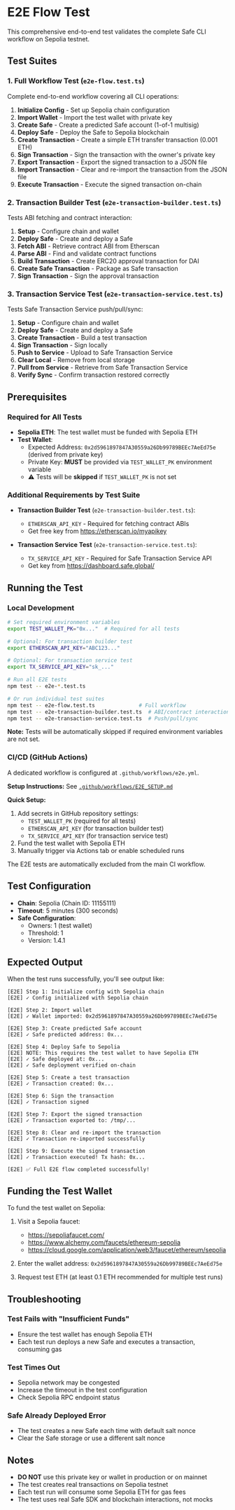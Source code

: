 # E2E Flow Test

This comprehensive end-to-end test validates the complete Safe CLI workflow on Sepolia testnet.

## Test Suites

### 1. Full Workflow Test (`e2e-flow.test.ts`)
Complete end-to-end workflow covering all CLI operations:

1. **Initialize Config** - Set up Sepolia chain configuration
2. **Import Wallet** - Import the test wallet with private key
3. **Create Safe** - Create a predicted Safe account (1-of-1 multisig)
4. **Deploy Safe** - Deploy the Safe to Sepolia blockchain
5. **Create Transaction** - Create a simple ETH transfer transaction (0.001 ETH)
6. **Sign Transaction** - Sign the transaction with the owner's private key
7. **Export Transaction** - Export the signed transaction to a JSON file
8. **Import Transaction** - Clear and re-import the transaction from the JSON file
9. **Execute Transaction** - Execute the signed transaction on-chain

### 2. Transaction Builder Test (`e2e-transaction-builder.test.ts`)
Tests ABI fetching and contract interaction:

1. **Setup** - Configure chain and wallet
2. **Deploy Safe** - Create and deploy a Safe
3. **Fetch ABI** - Retrieve contract ABI from Etherscan
4. **Parse ABI** - Find and validate contract functions
5. **Build Transaction** - Create ERC20 approval transaction for DAI
6. **Create Safe Transaction** - Package as Safe transaction
7. **Sign Transaction** - Sign the approval transaction

### 3. Transaction Service Test (`e2e-transaction-service.test.ts`)
Tests Safe Transaction Service push/pull/sync:

1. **Setup** - Configure chain and wallet
2. **Deploy Safe** - Create and deploy a Safe
3. **Create Transaction** - Build a test transaction
4. **Sign Transaction** - Sign locally
5. **Push to Service** - Upload to Safe Transaction Service
6. **Clear Local** - Remove from local storage
7. **Pull from Service** - Retrieve from Safe Transaction Service
8. **Verify Sync** - Confirm transaction restored correctly

## Prerequisites

### Required for All Tests
- **Sepolia ETH**: The test wallet must be funded with Sepolia ETH
- **Test Wallet**:
  - Expected Address: `0x2d5961897847A30559a26Db99789BEEc7AeEd75e` (derived from private key)
  - Private Key: **MUST** be provided via `TEST_WALLET_PK` environment variable
  - ⚠️ Tests will be **skipped** if `TEST_WALLET_PK` is not set

### Additional Requirements by Test Suite
- **Transaction Builder Test** (`e2e-transaction-builder.test.ts`):
  - `ETHERSCAN_API_KEY` - Required for fetching contract ABIs
  - Get free key from https://etherscan.io/myapikey

- **Transaction Service Test** (`e2e-transaction-service.test.ts`):
  - `TX_SERVICE_API_KEY` - Required for Safe Transaction Service API
  - Get key from https://dashboard.safe.global/

## Running the Test

### Local Development

```bash
# Set required environment variables
export TEST_WALLET_PK="0x..."  # Required for all tests

# Optional: For transaction builder test
export ETHERSCAN_API_KEY="ABC123..."

# Optional: For transaction service test
export TX_SERVICE_API_KEY="sk_..."

# Run all E2E tests
npm test -- e2e-*.test.ts

# Or run individual test suites
npm test -- e2e-flow.test.ts              # Full workflow
npm test -- e2e-transaction-builder.test.ts  # ABI/contract interaction
npm test -- e2e-transaction-service.test.ts  # Push/pull/sync
```

**Note:** Tests will be automatically skipped if required environment variables are not set.

### CI/CD (GitHub Actions)

A dedicated workflow is configured at `.github/workflows/e2e.yml`.

**Setup Instructions:** See [`.github/workflows/E2E_SETUP.md`](../../../.github/workflows/E2E_SETUP.md)

**Quick Setup:**
1. Add secrets in GitHub repository settings:
   - `TEST_WALLET_PK` (required for all tests)
   - `ETHERSCAN_API_KEY` (for transaction builder test)
   - `TX_SERVICE_API_KEY` (for transaction service test)
2. Fund the test wallet with Sepolia ETH
3. Manually trigger via Actions tab or enable scheduled runs

The E2E tests are automatically excluded from the main CI workflow.

## Test Configuration

- **Chain**: Sepolia (Chain ID: 11155111)
- **Timeout**: 5 minutes (300 seconds)
- **Safe Configuration**:
  - Owners: 1 (test wallet)
  - Threshold: 1
  - Version: 1.4.1

## Expected Output

When the test runs successfully, you'll see output like:

```
[E2E] Step 1: Initialize config with Sepolia chain
[E2E] ✓ Config initialized with Sepolia chain

[E2E] Step 2: Import wallet
[E2E] ✓ Wallet imported: 0x2d5961897847A30559a26Db99789BEEc7AeEd75e

[E2E] Step 3: Create predicted Safe account
[E2E] ✓ Safe predicted address: 0x...

[E2E] Step 4: Deploy Safe to Sepolia
[E2E] NOTE: This requires the test wallet to have Sepolia ETH
[E2E] ✓ Safe deployed at: 0x...
[E2E] ✓ Safe deployment verified on-chain

[E2E] Step 5: Create a test transaction
[E2E] ✓ Transaction created: 0x...

[E2E] Step 6: Sign the transaction
[E2E] ✓ Transaction signed

[E2E] Step 7: Export the signed transaction
[E2E] ✓ Transaction exported to: /tmp/...

[E2E] Step 8: Clear and re-import the transaction
[E2E] ✓ Transaction re-imported successfully

[E2E] Step 9: Execute the signed transaction
[E2E] ✓ Transaction executed! Tx hash: 0x...

[E2E] ✅ Full E2E flow completed successfully!
```

## Funding the Test Wallet

To fund the test wallet on Sepolia:

1. Visit a Sepolia faucet:
   - https://sepoliafaucet.com/
   - https://www.alchemy.com/faucets/ethereum-sepolia
   - https://cloud.google.com/application/web3/faucet/ethereum/sepolia

2. Enter the wallet address: `0x2d5961897847A30559a26Db99789BEEc7AeEd75e`

3. Request test ETH (at least 0.1 ETH recommended for multiple test runs)

## Troubleshooting

### Test Fails with "Insufficient Funds"
- Ensure the test wallet has enough Sepolia ETH
- Each test run deploys a new Safe and executes a transaction, consuming gas

### Test Times Out
- Sepolia network may be congested
- Increase the timeout in the test configuration
- Check Sepolia RPC endpoint status

### Safe Already Deployed Error
- The test creates a new Safe each time with default salt nonce
- Clear the Safe storage or use a different salt nonce

## Notes

- **DO NOT** use this private key or wallet in production or on mainnet
- The test creates real transactions on Sepolia testnet
- Each test run will consume some Sepolia ETH for gas fees
- The test uses real Safe SDK and blockchain interactions, not mocks
